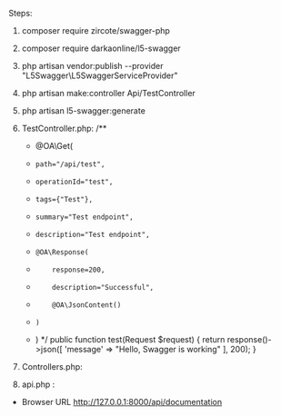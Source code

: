 Steps:
1.	composer require zircote/swagger-php
2.	composer require darkaonline/l5-swagger
3.	php artisan vendor:publish --provider "L5Swagger\L5SwaggerServiceProvider"
4.	php artisan make:controller Api/TestController
5.	php artisan l5-swagger:generate


1. TestController.php:
    /**
     * @OA\Get(
     *     path="/api/test",
     *     operationId="test",
     *     tags={"Test"},
     *     summary="Test endpoint",
     *     description="Test endpoint",
     *     @OA\Response(
     *         response=200,
     *         description="Successful",
     *         @OA\JsonContent()
     *     )
     * )
     */
    public function test(Request $request)
    {
        return response()->json([
            'message' => "Hello, Swagger is working"
        ], 200);
    }

2. Controllers.php:
    <?php

    namespace App\Http\Controllers;

    use Illuminate\Foundation\Auth\Access\AuthorizesRequests;
    use Illuminate\Foundation\Validation\ValidatesRequests;
    use Illuminate\Routing\Controller as BaseController;
        /**
        * @OA\Info(
        *    title="Swagger with Laravel",
        *    version="1.0.0",
        * )
        */
    class Controller extends BaseController
    {
        use AuthorizesRequests, ValidatesRequests;
    }

3. api.php :
    <?php

    use App\Http\Controllers\Api\TestController;
    use Illuminate\Http\Request;
    use Illuminate\Support\Facades\Route;

    Route::get('/test',[TestController::class,'test']);

* Browser URL
    http://127.0.0.1:8000/api/documentation

